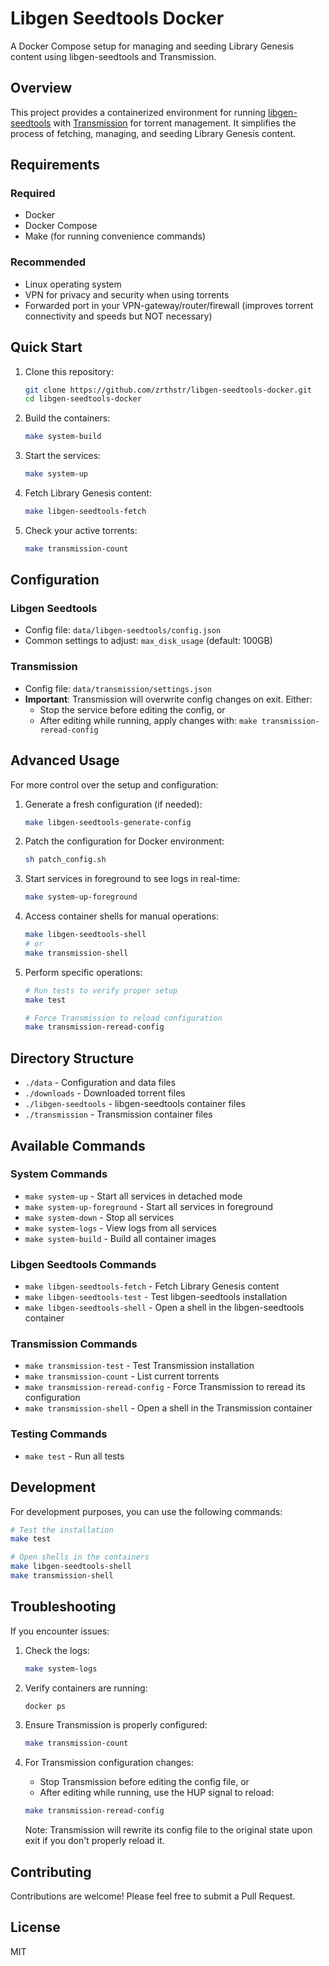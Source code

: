 # Libgen Seedtools Docker

A Docker Compose setup for managing and seeding Library Genesis content using libgen-seedtools and Transmission.

## Overview

This project provides a containerized environment for running [libgen-seedtools](https://github.com/zrthstr/libgen-seedtools) with [Transmission](https://transmissionbt.com/) for torrent management. It simplifies the process of fetching, managing, and seeding Library Genesis content.

## Requirements

### Required
- Docker
- Docker Compose
- Make (for running convenience commands)

### Recommended
- Linux operating system
- VPN for privacy and security when using torrents
- Forwarded port in your VPN-gateway/router/firewall (improves torrent connectivity and speeds but NOT necessary)

## Quick Start

1. Clone this repository:
   ```bash
   git clone https://github.com/zrthstr/libgen-seedtools-docker.git
   cd libgen-seedtools-docker
   ```

2. Build the containers:
   ```bash
   make system-build
   ```

3. Start the services:
   ```bash
   make system-up
   ```

4. Fetch Library Genesis content:
   ```bash
   make libgen-seedtools-fetch
   ```

5. Check your active torrents:
   ```bash
   make transmission-count
   ```

## Configuration

### Libgen Seedtools
- Config file: `data/libgen-seedtools/config.json`
- Common settings to adjust: `max_disk_usage` (default: 100GB)

### Transmission
- Config file: `data/transmission/settings.json`
- **Important**: Transmission will overwrite config changes on exit. Either:
  - Stop the service before editing the config, or
  - After editing while running, apply changes with: `make transmission-reread-config`

## Advanced Usage

For more control over the setup and configuration:

1. Generate a fresh configuration (if needed):
   ```bash
   make libgen-seedtools-generate-config
   ```

2. Patch the configuration for Docker environment:
   ```bash
   sh patch_config.sh
   ```

3. Start services in foreground to see logs in real-time:
   ```bash
   make system-up-foreground
   ```

4. Access container shells for manual operations:
   ```bash
   make libgen-seedtools-shell
   # or
   make transmission-shell
   ```

5. Perform specific operations:
   ```bash
   # Run tests to verify proper setup
   make test
   
   # Force Transmission to reload configuration
   make transmission-reread-config
   ```

## Directory Structure

- `./data` - Configuration and data files
- `./downloads` - Downloaded torrent files
- `./libgen-seedtools` - libgen-seedtools container files
- `./transmission` - Transmission container files

## Available Commands

### System Commands

- `make system-up` - Start all services in detached mode
- `make system-up-foreground` - Start all services in foreground
- `make system-down` - Stop all services
- `make system-logs` - View logs from all services
- `make system-build` - Build all container images

### Libgen Seedtools Commands

- `make libgen-seedtools-fetch` - Fetch Library Genesis content
- `make libgen-seedtools-test` - Test libgen-seedtools installation
- `make libgen-seedtools-shell` - Open a shell in the libgen-seedtools container

### Transmission Commands

- `make transmission-test` - Test Transmission installation
- `make transmission-count` - List current torrents
- `make transmission-reread-config` - Force Transmission to reread its configuration
- `make transmission-shell` - Open a shell in the Transmission container

### Testing Commands

- `make test` - Run all tests



## Development

For development purposes, you can use the following commands:

```bash
# Test the installation
make test

# Open shells in the containers
make libgen-seedtools-shell
make transmission-shell
```

## Troubleshooting

If you encounter issues:

1. Check the logs:
   ```bash
   make system-logs
   ```

2. Verify containers are running:
   ```bash
   docker ps
   ```

3. Ensure Transmission is properly configured:
   ```bash
   make transmission-count
   ```

4. For Transmission configuration changes:
   - Stop Transmission before editing the config file, or 
   - After editing while running, use the HUP signal to reload:
   ```bash
   make transmission-reread-config
   ```
   Note: Transmission will rewrite its config file to the original state upon exit if you don't properly reload it.

## Contributing

Contributions are welcome! Please feel free to submit a Pull Request.

## License

MIT
